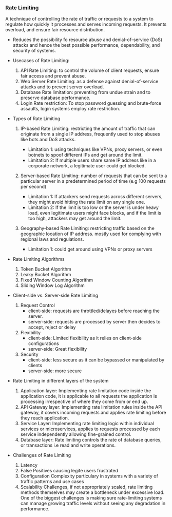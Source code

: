 ### Rate Limiting

A technique of controlling the rate of traffic or requests to a system to regulate how quickly it processes and serves incoming requests. It prevents overload, and ensure fair resource distribution.

* Reduces the possibility fo resource abuse and denial-of-service (DoS) attacks and hence the best possible performance, dependability, and security of systems.

* Usecases of Rate Limiting:
    1. API Rate Limiting: to control the volume of client requests, ensure fair access and prevent abuse.
    2. Web Server Rate Limiting: as a defense against denial-of-service attacks and to prevent server overload.
    3. Database Rate limitation: preventing from undue strain and to preserve database performance.
    4. Login Rate restriction: To stop password guessing and brute-force assaults, login systems employ rate restriction.

* Types of Rate Limiting
    1. IP-based Rate Limiting: restricting the amount of traffic that can originate from a single IP address, frequently used to stop abuses like bots and DoS attacks.
        * Limitation 1: using techniques like VPNs, proxy servers, or even botnets to spoof different IPs and get around the limit.
        * Limitation 2: If multiple users share same IP address like in a corporate network, a legitimate user could get blocked.

    2. Server-based Rate Limiting: number of requests that can be sent to a particular server in a predetermined period of time (e.g 100 requests per second)
        * Limitation 1: If attackers send requests across different servers, they might avoid hitting the rate limit on any single one.
        * Limitation 2: If the limit is too low or the server is under heavy load, even legitimate users might face blocks, and if the limit is too high, attackers may get around the limit.
    
    3. Geography-based Rate Limiting: restricting traffic based on the geographic location of IP address. mostly used for complying with regional laws and regulations.
        * Limitation 1: could get around using VPNs or proxy servers

* Rate Limiting Algorithms
    1. Token Bucket Algorithm
    2. Leaky Bucket Algorithm
    3. Fixed Window Counting Algorithm
    4. Sliding Window Log Algorithm

* Client-side vs. Server-side Rate Limiting
    1. Request Control
        * client-side: requests are throttled/delayes before reaching the server.
        * server-side: requests are processed by server then decides to accept, reject or delay
    2. Flexibility
        * client-side: Limited flexibility as it relies on client-side configurations
        * server-side: Great flexibility
    3. Security
        * client-side: less secure as it can be bypassed or manipulated by clients
        * server-side: more secure

* Rate Limiting in different layers of the system
    1. Application layer: Implementing rate limitation code inside the application code, it is applicable to all requests the application is processing irrespective of where they come from or end up.
    2. API Gateway layer: Implementing rate limitation rules inside the API gateway, it covers incoming requests and applies rate limiting before they reach application.
    3. Service Layer: Implementing rate limiting logic within individual services or microservices, applies to requests processed by each service independently allowing fine-grained control.
    4. Database layer: Rate limiting controls the rate of database queries, or transactions i.e read and write operations.

* Challenges of Rate Limiting
    1. Latency
    2. False Positives causing legite users frustrated
    3. Configuration Complexity particulary in systems with a variety of traffic patterns and use cases
    4. Scalability Challenges, if not appropriately scaled, rate limiting methods themselves may create a bottleneck under excessive load. One of the biggest challenges is making sure rate-limiting systems can manage growing traffic levels without seeing any degradation in performance.